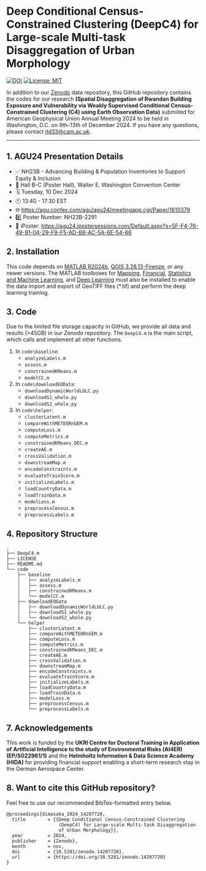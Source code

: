 # **Deep Conditional Census-Constrained Clustering (DeepC4) for Large-scale Multi-task Disaggregation of Urban Morphology**

[![DOI](https://zenodo.org/badge/DOI/10.5281/zenodo.8099812.svg)](https://doi.org/10.5281/zenodo.13119552) [![License: MIT](https://img.shields.io/badge/License-MIT-blue.svg)](https://opensource.org/licenses/MIT)


In addition to our [Zenodo](https://doi.org/10.5281/zenodo.13119552) data repository, this GitHub repository contains the codes for our research **(Spatial Disaggregation of Rwandan Building Exposure and Vulnerability via Weakly Supervised Conditional Census-Constrained Clustering (C4) using Earth Observation Data)** submiited for American Geophysical Union Annual Meeting 2024 to be held in Washington, D.C. on 9th-13th of December 2024. If you have any questions, please contact [jtd33@cam.ac.uk](mailto:jtd33@cam.ac.uk).

---

## **1. AGU24 Presentation Details**

+ ✅ NH23B - Advancing Building & Population Inventories to Support Equity & Inclusion
+ 📍 Hall B-C (Poster Hall), Walter E. Washington Convention Center
+ 🗓️ Tuesday, 10 Dec 2024
+ 🕚 13:40 - 17:30 EST
+ 🌐 https://agu.confex.com/agu/agu24/meetingapp.cgi/Paper/1610379  
+ #️⃣ Poster Number: NH23B-2291
+ 🤝 iPoster: https://agu24.ipostersessions.com/Default.aspx?s=5F-F4-76-49-91-04-29-F9-F5-AD-B8-AC-5A-6E-54-66

## **2. Installation**

This code depends on [MATLAB R2024b](https://uk.mathworks.com/), [QGIS 3.28.13-Firenze](https://www.qgis.org/en/site/forusers/download.html), or any newer versions. The MATLAB toolboxes for [Mapping](https://uk.mathworks.com/products/mapping.html), [Financial](https://uk.mathworks.com/products/finance.html), [Statistics and Machine Learning](https://uk.mathworks.com/help/stats/getting-started-12.html), and [Deep Learning](https://uk.mathworks.com/help/deeplearning/ug/deep-learning-in-matlab.html) must also be installed to enable the data import and export of GeoTIFF files (*.tif) and perform the deep learning training.

## **3. Code**

Due to the limited file storage capacity in GitHub, we provide all data and results (>45GB) in our Zenodo repository. The `DeepC4.m` is the main script, which calls and implement all other functions. 

1. In `code\baseline`:
   - `analyzeLabels.m`
   - `assess.m`
   - `constrainedKMeans.m`
   - `modelCC.m`
2. In `code\downloadEOData`:
   - `downloadDynamicWorldLULC.py`
   - `downloadS1_whole.py`
   - `downloadS2_whole.py`
3. In `code\helper`: 
   - `clusterLatent.m`
   - `compareWithMETEORnGEM.m`
   - `computeLoss.m`
   - `computeMetrics.m`
   - `constrainedKMeans_DEC.m`
   - `createAE.m`
   - `crossValidation.m` 
   - `downstreamMap.m`
   - `encodeConstraints.m`
   - `evaluateTrainScore.m`
   - `initializeLabels.m`
   - `loadCountryData.m`
   - `loadTrainData.m`
   - `modelLoss.m`
   - `preprocessCensus.m`
   - `preprocessLabels.m`


## **4. Repository Structure**

```
.
├── DeepC4.m
├── LICENSE
├── README.md
└── code
    ├── baseline
    │   ├── analyzeLabels.m
    │   ├── assess.m
    │   ├── constrainedKMeans.m
    │   └── modelCC.m
    ├── downloadEOData
    │   ├── downloadDynamicWorldLULC.py
    │   ├── downloadS1_whole.py
    │   └── downloadS2_whole.py
    └── helper
        ├── clusterLatent.m
        ├── compareWithMETEORnGEM.m
        ├── computeLoss.m
        ├── computeMetrics.m
        ├── constrainedKMeans_DEC.m
        ├── createAE.m
        ├── crossValidation.m
        ├── downstreamMap.m
        ├── encodeConstraints.m
        ├── evaluateTrainScore.m
        ├── initializeLabels.m
        ├── loadCountryData.m
        ├── loadTrainData.m
        ├── modelLoss.m
        ├── preprocessCensus.m
        └── preprocessLabels.m
```

## **7. Acknowledgements**
This work is funded by the **UKRI Centre for Doctoral Training in Application of Artificial Intelligence to the study of Environmental Risks (AI4ER) (EP/S022961/1)** and the **Helmholtz
Information & Data Science Academy (HIDA)** for providing financial support enabling a short-term research stay in the German Aerospace Center.

## **8. Want to cite this GitHub repository?**
Feel free to use our recommended BibTex-formatted entry below.
```
@proceedings{dimasaka_2024_14207720,
  title        = {{Deep Conditional Census-Constrained Clustering 
                   (DeepC4) for Large-scale Multi-task Disaggregation
                   of Urban Morphology}},
  year         = 2024,
  publisher    = {Zenodo},
  month        = nov,
  doi          = {10.5281/zenodo.14207720},
  url          = {https://doi.org/10.5281/zenodo.14207720}
}
```